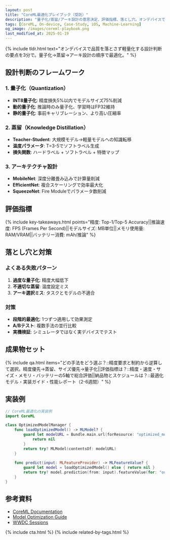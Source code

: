 ```yaml
---
layout: post
title: "CoreML最適化プレイブック（受託）"
description: "量子化/蒸留/アーキ設計の意思決定、評価指標、落とし穴。オンデバイスで品質を落とさず軽量化する設計判断の要点を3分で。"
tags: [CoreML, On-device, Case-Study, iOS, Machine-Learning]
og_image: /images/coreml-playbook.png
last_modified_at: 2025-01-19
---
```


{% include tldr.html text="オンデバイスで品質を落とさず軽量化する設計判断の要点を3分で。量子化→蒸留→アーキ設計の順序で最適化。" %}

## 設計判断のフレームワーク

### 1. 量子化（Quantization）
- **INT8量子化**: 精度損失5%以内でモデルサイズ75%削減
- **動的量子化**: 推論時のみ量子化、学習時はFP32維持
- **静的量子化**: 事前キャリブレーション、より高い圧縮率

### 2. 蒸留（Knowledge Distillation）
- **Teacher-Student**: 大規模モデル→軽量モデルへの知識転移
- **温度パラメータ**: T=3-5でソフトラベル生成
- **損失関数**: ハードラベル + ソフトラベル + 特徴マップ

### 3. アーキテクチャ設計
- **MobileNet**: 深度分離畳み込みで計算量削減
- **EfficientNet**: 複合スケーリングで効率最大化
- **SqueezeNet**: Fire Moduleでパラメータ数削減

## 評価指標

{% include key-takeaways.html points="精度: Top-1/Top-5 Accuracy||推論速度: FPS (Frames Per Second)||モデルサイズ: MB単位||メモリ使用量: RAM/VRAM||バッテリー消費: mAh/推論" %}

## 落とし穴と対策

### よくある失敗パターン
1. **過度な量子化**: 精度大幅低下
2. **不適切な蒸留**: 温度設定ミス
3. **アーキ選択ミス**: タスクとモデルの不適合

### 対策
- **段階的最適化**: 1つずつ適用して効果測定
- **A/Bテスト**: 複数手法の並行比較
- **実機検証**: シミュレータではなく実デバイスでテスト

## 成果物セット

{% include qa.html items="どの手法をどう選ぶ？::精度要求と制約から逆算して選択。精度優先→蒸留、サイズ優先→量子化||評価指標は？::精度・速度・サイズ・メモリ・バッテリーの5軸で総合評価||納品物とスケジュールは？::最適化モデル・実装ガイド・性能レポート（2-6週間）" %}

## 実装例

```swift
// CoreML最適化の実装例
import CoreML

class OptimizedModelManager {
    func loadOptimizedModel() -> MLModel? {
        guard let modelURL = Bundle.main.url(forResource: "optimized_model", withExtension: "mlmodelc") else {
            return nil
        }
        return try? MLModel(contentsOf: modelURL)
    }
    
    func predict(input: MLFeatureProvider) -> MLFeatureValue? {
        guard let model = loadOptimizedModel() else { return nil }
        return try? model.prediction(from: input).featureValue(for: "output")
    }
}
```

## 参考資料

- [CoreML Documentation](https://developer.apple.com/documentation/coreml)
- [Model Optimization Guide](https://developer.apple.com/machine-learning/models/)
- [WWDC Sessions](https://developer.apple.com/videos/)

{% include cta.html %}
{% include related-by-tags.html %}
